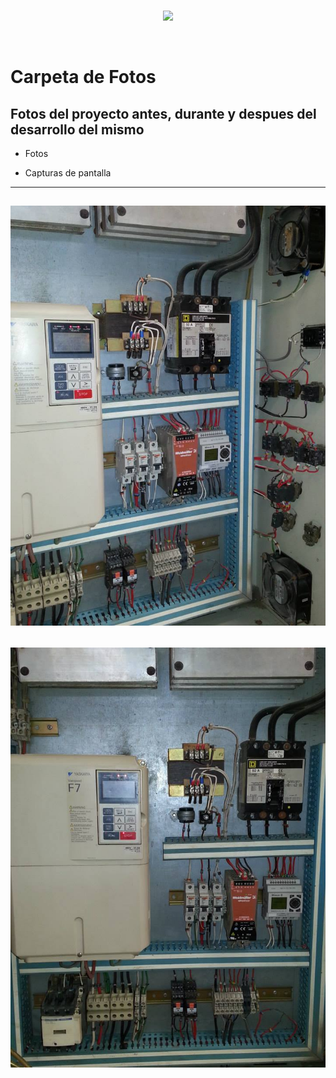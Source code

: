 <br/>
<p align="center">
  <img src="https://avatars2.githubusercontent.com/u/15052789?v=3&s=200">
</p>
<br/>

# Carpeta de Fotos

## Fotos del proyecto antes, durante y despues del desarrollo del mismo

* Fotos

* Capturas de pantalla

---
![10151786_665811603455101_6747088767927174037_n.jpg](/Fotos/10151786_665811603455101_6747088767927174037_n.jpg)
---
![10171233_665811386788456_4826072254018966559_n.jpg](/Fotos/10171233_665811386788456_4826072254018966559_n.jpg)
---
